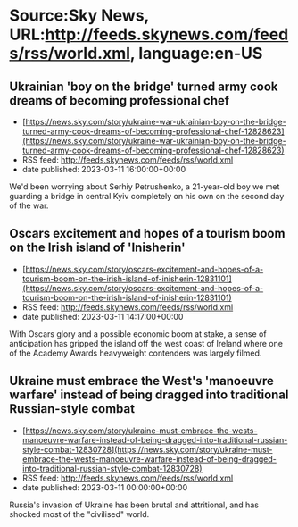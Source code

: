 # Source:Sky News, URL:http://feeds.skynews.com/feeds/rss/world.xml, language:en-US

## Ukrainian 'boy on the bridge' turned army cook dreams of becoming professional chef
 - [https://news.sky.com/story/ukraine-war-ukrainian-boy-on-the-bridge-turned-army-cook-dreams-of-becoming-professional-chef-12828623](https://news.sky.com/story/ukraine-war-ukrainian-boy-on-the-bridge-turned-army-cook-dreams-of-becoming-professional-chef-12828623)
 - RSS feed: http://feeds.skynews.com/feeds/rss/world.xml
 - date published: 2023-03-11 16:00:00+00:00

We'd been worrying about Serhiy Petrushenko, a 21-year-old boy we met guarding a bridge in central Kyiv completely on his own on the second day of the war.

## Oscars excitement and hopes of a tourism boom on the Irish island of 'Inisherin'
 - [https://news.sky.com/story/oscars-excitement-and-hopes-of-a-tourism-boom-on-the-irish-island-of-inisherin-12831101](https://news.sky.com/story/oscars-excitement-and-hopes-of-a-tourism-boom-on-the-irish-island-of-inisherin-12831101)
 - RSS feed: http://feeds.skynews.com/feeds/rss/world.xml
 - date published: 2023-03-11 14:17:00+00:00

With Oscars glory and a possible economic boom at stake, a sense of anticipation has gripped the island off the west coast of Ireland where one of the Academy Awards heavyweight contenders was largely filmed.

## Ukraine must embrace the West's 'manoeuvre warfare' instead of being dragged into traditional Russian-style combat
 - [https://news.sky.com/story/ukraine-must-embrace-the-wests-manoeuvre-warfare-instead-of-being-dragged-into-traditional-russian-style-combat-12830728](https://news.sky.com/story/ukraine-must-embrace-the-wests-manoeuvre-warfare-instead-of-being-dragged-into-traditional-russian-style-combat-12830728)
 - RSS feed: http://feeds.skynews.com/feeds/rss/world.xml
 - date published: 2023-03-11 00:00:00+00:00

Russia's invasion of Ukraine has been brutal and attritional, and has shocked most of the "civilised" world.

